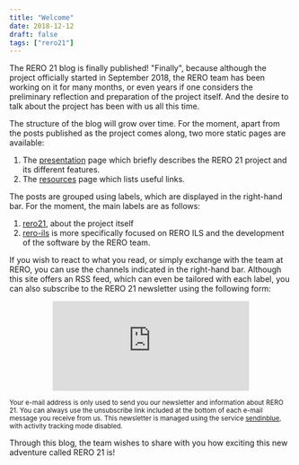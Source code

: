 ```yaml
---
title: "Welcome"
date: 2018-12-12
draft: false
tags: ["rero21"]
---
```


The RERO 21 blog is finally published! "Finally", because although the project officially started in September 2018, the RERO team has been working on it for many months, or even years if one considers the preliminary reflection and preparation of the project itself. And the desire to talk about the project has been with us all this time.

<!--more-->

 The structure of the blog will grow over time. For the moment, apart from the posts published as the project comes along, two more static pages are available:

1. The [presentation](/en/about) page which briefly describes the RERO 21 project and its different features.
1. The [resources](en/resources) page which lists useful links.

The posts are grouped using <span class="badge badge-primary"><i class="fas fa-tag"></i> labels</span>, which are displayed in the right-hand bar. For the moment, the main labels are as follows:

1. <a href="/tags/rero21" class="badge badge-primary"><i class="fas fa-tag"></i> rero21</a>, about the project itself
1. <a href="/tags/rero-ils" class="badge badge-primary"><i class="fas fa-tag"></i> rero-ils</a> is more specifically focused on RERO ILS and the development of the software by the RERO team.

If you wish to react to what you read, or simply exchange with the team at RERO, you can use the channels indicated in the right-hand bar. Although this site offers an RSS feed, which can even be tailored with each label, you can also subscribe to the RERO 21 newsletter using the following form:

<div class="p-2 rero21-iframe">
<iframe width="350" height="160" src="https://my.sendinblue.com/users/subscribe/js_id/3sjlc/id/2" frameborder="0" scrolling="auto" allowfullscreen style="display: block;margin-left: auto;margin-right: auto;"></iframe><p class="p-2"><small>Your e-mail address is only used to send you our newsletter and information about RERO 21. You can always use the unsubscribe link included at the bottom of each e-mail message you receive from us. This newsletter is managed using the service <a href="https://www.sendinblue.com/gdpr/">sendinblue</a>, with activity tracking mode disabled.</small></p>
</div>

Through this blog, the team wishes to share with you how exciting this new adventure called  RERO 21 is!